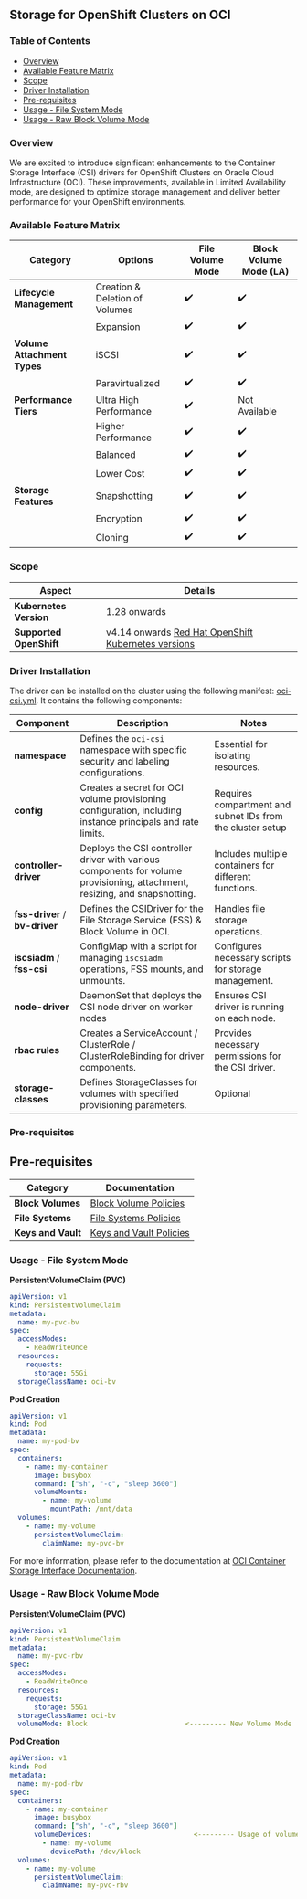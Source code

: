 ## Storage for OpenShift Clusters on OCI

### Table of Contents

- [Overview](#overview)
- [Available Feature Matrix](#available-feature-matrix)
- [Scope](#scope)
- [Driver Installation](#driver-installation)
- [Pre-requisites](#pre-requisites)
- [Usage - File System Mode](#usage---file-system-mode)
- [Usage - Raw Block Volume Mode](#usage---raw-block-volume-mode)


### Overview

We are excited to introduce significant enhancements to the Container Storage Interface (CSI) drivers for OpenShift Clusters on Oracle Cloud Infrastructure (OCI). These improvements, available in Limited Availability mode, are designed to optimize storage management and deliver better performance for your OpenShift environments.

### Available Feature Matrix

| **Category**                 | **Options**                    | **File Volume Mode** | **Block Volume Mode (LA)** |
|------------------------------|--------------------------------|----------------------|----------------------------|
| **Lifecycle Management**     | Creation & Deletion of Volumes | ✔️                   | ✔️                         |
|                              | Expansion                      | ✔️                   | ✔️                         |
| **Volume Attachment Types**  | iSCSI                          | ✔️                   | ✔️                         |
|                              | Paravirtualized                | ✔️                   | ✔️                         |
| **Performance Tiers**        | Ultra High Performance         | ✔️                   | Not Available             |
|                              | Higher Performance             | ✔️                   | ✔️                         |
|                              | Balanced                       | ✔️                   | ✔️                         |
|                              | Lower Cost                     | ✔️                   | ✔️                         |
| **Storage Features**         | Snapshotting                   | ✔️                   | ✔️                         |
|                              | Encryption                     | ✔️                   | ✔️                         |
|                              | Cloning                        | ✔️                   | ✔️                         |


### Scope

| **Aspect**                 | **Details**                                            |
|----------------------------|--------------------------------------------------------|
| **Kubernetes Version**     | 1.28 onwards                                                |
| **Supported OpenShift**    | v4.14 onwards [Red Hat OpenShift Kubernetes versions](https://access.redhat.com/solutions/4870701)|

### Driver Installation

The driver can be installed on the cluster using the following manifest: [oci-csi.yml](https://github.com/oracle-quickstart/oci-openshift/blob/beta-v1/custom_manifests/manifests/oci-csi.yml). It contains the following components:

| **Component**           | **Description**                                                                                     | **Notes**                                      |
|-------------------------|-----------------------------------------------------------------------------------------------------|------------------------------------------------|
| **namespace**           | Defines the `oci-csi` namespace with specific security and labeling configurations.                | Essential for isolating resources.             |
| **config**              | Creates a secret for OCI volume provisioning configuration, including instance principals and rate limits. | Requires compartment and subnet IDs from the cluster setup           |
| **controller-driver**   | Deploys the CSI controller driver with various components for volume provisioning, attachment, resizing, and snapshotting. | Includes multiple containers for different functions. |
| **fss-driver** / **bv-driver**        | Defines the CSIDriver for the File Storage Service (FSS) & Block Volume in OCI.| Handles file storage operations.               |
| **iscsiadm** / **fss-csi** | ConfigMap with a script for managing `iscsiadm` operations, FSS mounts, and unmounts.| Configures necessary scripts for storage management. |
| **node-driver**         | DaemonSet that deploys the CSI node driver on worker nodes | Ensures CSI driver is running on each node.|
| **rbac rules**        | Creates a ServiceAccount / ClusterRole / ClusterRoleBinding for driver components.| Provides necessary permissions for the CSI driver. |
| **storage-classes**    | Defines StorageClasses for volumes with specified provisioning parameters.                    | Optional      |


### Pre-requisites

## Pre-requisites

| **Category**        | **Documentation**|
|---------------------|----------------------------------------------------------------------------------------|
| **Block Volumes**   | [Block Volume Policies](https://docs.oracle.com/en-us/iaas/Content/Block/blockvolumes.htm#blockvolumes__iam) |
| **File Systems**    | [File Systems Policies](https://docs.oracle.com/en-us/iaas/Content/File/Concepts/filestorageoverview.htm#auth) |
| **Keys and Vault**  | [Keys and Vault Policies](https://docs.oracle.com/en-us/iaas/Content/KeyManagement/Concepts/keyoverview.htm#authentication) |

### Usage - File System Mode

**PersistentVolumeClaim (PVC)**
```yaml
apiVersion: v1
kind: PersistentVolumeClaim
metadata:
  name: my-pvc-bv
spec:
  accessModes:
    - ReadWriteOnce
  resources:
    requests:
      storage: 55Gi
  storageClassName: oci-bv
  ```

**Pod Creation**
```yaml
apiVersion: v1
kind: Pod
metadata:
  name: my-pod-bv
spec:
  containers:
    - name: my-container
      image: busybox
      command: ["sh", "-c", "sleep 3600"]
      volumeMounts:
        - name: my-volume
          mountPath: /mnt/data
  volumes:
    - name: my-volume
      persistentVolumeClaim:
        claimName: my-pvc-bv

  ```

For more information, please refer to the documentation at [OCI Container Storage Interface Documentation](https://github.com/oracle/oci-cloud-controller-manager/blob/master/container-storage-interface.md).

### Usage - Raw Block Volume Mode

**PersistentVolumeClaim (PVC)**
```yaml
apiVersion: v1
kind: PersistentVolumeClaim
metadata:
  name: my-pvc-rbv
spec:
  accessModes:
    - ReadWriteOnce
  resources:
    requests:
      storage: 55Gi
  storageClassName: oci-bv
  volumeMode: Block                        <--------- New Volume Mode
  ```

**Pod Creation**
```yaml
apiVersion: v1
kind: Pod
metadata:
  name: my-pod-rbv
spec:
  containers:
    - name: my-container
      image: busybox
      command: ["sh", "-c", "sleep 3600"]
      volumeDevices:                         <--------- Usage of volumeDevice instead of volumeMounts
        - name: my-volume
          devicePath: /dev/block
  volumes:
    - name: my-volume
      persistentVolumeClaim:
        claimName: my-pvc-rbv

  ```
